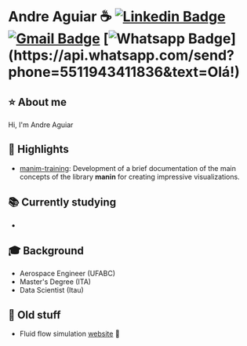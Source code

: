 # Andre Aguiar :coffee: [![Linkedin Badge](https://img.shields.io/badge/-LinkedIn-blue?style=flat-square&logo=Linkedin&logoColor=white&link=https://www.linkedin.com/in/aguiarandre/)](https://www.linkedin.com/in/aguiarandre/)  [![Gmail Badge](https://img.shields.io/badge/-Gmail-c14438?style=flat-square&logo=Gmail&logoColor=white&link=mailto:andrerbaguiar@gmail.com)](mailto:andrerbaguiar@gmail.com) [![Whatsapp Badge](https://img.shields.io/badge/-Whatsapp-4CA143?style=flat-square&labelColor=4CA143&logo=whatsapp&logoColor=white&link=https://api.whatsapp.com/send?phone=5511943411836&text=Olá!)](https://api.whatsapp.com/send?phone=5511943411836&text=Olá!)

## ⭐️ About me

Hi, I'm Andre Aguiar

## :rocket: Highlights
- [manim-training](https://github.com/aguiarandre/manim-training): Development of a brief documentation of the main concepts of the library **manin** for creating impressive visualizations.


## :books: Currently studying
- 

## :mortar_board: Background
- Aerospace Engineer (UFABC)
- Master's Degree (ITA)
- Data Scientist (Itau)

## :older_man: Old stuff
- Fluid flow simulation [website](https://sites.google.com/site/andreaguiarcfd/research) :link:

<!-- ## :white_check_mark:
## :video_game: Hobbies
- e-games (CS:GO, DOTA 2)
- chess


## :link:
-->

<!--
**aguiarandre/aguiarandre** is a ✨ _special_ ✨ repository because its `README.md` (this file) appears on your GitHub profile.

Here are some ideas to get you started:

- 🔭 I’m currently working on ...
- 🌱 I’m currently learning ...
- 👯 I’m looking to collaborate on ...
- 🤔 I’m looking for help with ...
- 💬 Ask me about ...
- 📫 How to reach me: ...
- 😄 Pronouns: ...
- ⚡ Fun fact: ...
-->

